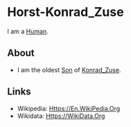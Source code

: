 # Horst-Konrad_Zuse

I am a [Human](40000001.md).

## About

- I am the oldest [Son](40000034.md) of [Konrad_Zuse](70000045.md).

## Links

- Wikipedia: [Https://En.WikiPedia.Org](https://en.wikipedia.org/wiki/Horst_Zuse)
- Wikidata: [Https://WikiData.Org](https://wikidata.org/wiki/Q92698)

